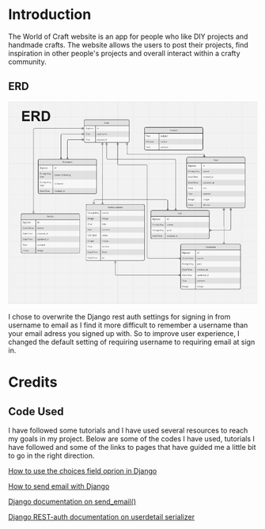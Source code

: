 # Introduction
The World of Craft website is an app for people who like DIY projects and handmade crafts. The website allows the users to post their projects, find inspiration in other people's projects and overall interact within a crafty community.

## ERD
![Entity Relationship Diagram](documentation/planning/erd-world-of-craft.png)

I chose to overwrite the Django rest auth settings for signing in from username to email as I find it more difficult to remember a username than your email adress you signed up with. So to improve user experience, I changed the default setting of requiring username to requiring email at sign in.

# Credits

## Code Used

I have followed some tutorials and I have used several resources to reach my goals in my project. Below are some of the codes I have used, tutorials I have followed and some of the links to pages that have guided me a little bit to go in the right direction.

[How to use the choices field oprion in Django](https://stackoverflow.com/questions/18676156/how-to-properly-use-the-choices-field-option-in-django)

[How to send email with Django](https://www.youtube.com/watch?v=xNqnHmXIuzU)

[Django documentation on send_email()](https://docs.djangoproject.com/en/5.0/topics/email/)

[Django REST-auth documentation on userdetail serializer](https://dj-rest-auth.readthedocs.io/en/latest/faq.html)